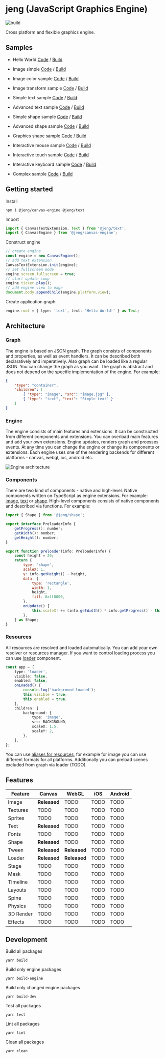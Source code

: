# jeng (JavaScript Graphics Engine)

![build](https://github.com/superman2211/jeng/actions/workflows/main.yml/badge.svg)

Cross platform and flexible graphics engine.

## Samples
- Hello World [Code](https://github.com/superman2211/jeng/blob/master/samples/hello-world/src/index.ts) / [Build](https://superman2211.github.io/jeng/samples/hello-world/build/)

- Image simple [Code](https://github.com/superman2211/jeng/blob/master/samples/image-simple/src/index.ts) / [Build](https://superman2211.github.io/jeng/samples/image-simple/build/)

- Image color sample [Code](https://github.com/superman2211/jeng/blob/master/samples/image-color/src/index.ts) / [Build](https://superman2211.github.io/jeng/samples/image-color/build/)

- Image transform sample [Code](https://github.com/superman2211/jeng/blob/master/samples/image-transform/src/index.ts) / [Build](https://superman2211.github.io/jeng/samples/image-transform/build/)

- Simple text sample [Code](https://github.com/superman2211/jeng/blob/master/samples/text-simple/src/index.ts) / [Build](https://superman2211.github.io/jeng/samples/text-simple/build/)

- Advanced text sample [Code](https://github.com/superman2211/jeng/blob/master/samples/text-advanced/src/index.ts) / [Build](https://superman2211.github.io/jeng/samples/text-advanced/build/)

- Simple shape sample [Code](https://github.com/superman2211/jeng/blob/master/samples/shape-simple/src/index.ts) / [Build](https://superman2211.github.io/jeng/samples/shape-simple/build/)

- Advanced shape sample [Code](https://github.com/superman2211/jeng/blob/master/samples/shape-advanced/src/index.ts) / [Build](https://superman2211.github.io/jeng/samples/shape-advanced/build/)

- Graphics shape sample [Code](https://github.com/superman2211/jeng/blob/master/samples/shape-graphics/src/index.ts) / [Build](https://superman2211.github.io/jeng/samples/shape-graphics/build/)

- Interactive mouse sample [Code](https://github.com/superman2211/jeng/blob/master/samples/interactive-mouse/src/index.ts) / [Build](https://superman2211.github.io/jeng/samples/interactive-mouse/build/)

- Interactive touch sample [Code](https://github.com/superman2211/jeng/blob/master/samples/interactive-touch/src/index.ts) / [Build](https://superman2211.github.io/jeng/samples/interactive-touch/build/)

- Interactive keyboard sample [Code](https://github.com/superman2211/jeng/blob/master/samples/interactive-keyboard/src/index.ts) / [Build](https://superman2211.github.io/jeng/samples/interactive-keyboard/build/)

- Complex sample [Code](https://github.com/superman2211/jeng/blob/master/samples/sample/src/index.ts) / [Build](https://superman2211.github.io/jeng/samples/sample/build/)

## Getting started
Install
```shell
npm i @jeng/canvas-engine @jeng/text
```
Import
```typescript
import { CanvasTextExtension, Text } from '@jeng/text';
import { CanvasEngine } from '@jeng/canvas-engine';
```
Construct engine
```typescript
// create engine
const engine = new CanvasEngine();
// add text extension
CanvasTextExtension.init(engine);
// set fullscreen mode
engine.screen.fullscreen = true;
// start update loop
engine.ticker.play();
// add engine view to page
document.body.appendChild(engine.platform.view);
```
Create application graph
```typescript
engine.root = { type: 'text', text: 'Hello World!' } as Text;
```

## Architecture

### Graph
The engine is based on JSON graph. The graph consists of components and properties, as well as event handlers.
It can be described both declaratively and imperatively. Also graph can be loaded like a regular JSON.
You can change the graph as you want. The graph is abstract and does not depend on the specific implementation of the engine. For example:
```json
{
	"type": "container",
	"children": [
		{ "type": "image", "src": "image.jpg" },
		{ "type": "text", "text": "Simple text" }
	]
}
```

### Engine
The engine consists of main features and extensions. It can be constructed from different components and extensions.
You can overload main features and add your own extensions. Engine updates, renders graph and proesses events.
At any time you can change the engine or change its components or extensions. 
Each engine uses one of the rendering backends for different platforms - canvas, webgl, ios, android etc.

![Engine architecture](docs/images/engine-architecture.png)

### Components
There are two kind of components - native and high-level. Native components written on TypeScript as engine extensions. 
For example: [image](packages/image), [text](packages/text) or [shape](packages/shape).
High-level components consists of native components and described via functions. For example:
```javascript
import { Shape } from '@jeng/shape';

export interface PreloaderInfo {
	getProgress(): number;
	getWidth(): number;
	getHeight(): number;
}

export function preloader(info: PreloaderInfo) {
	const height = 20;
	return {
		type: 'shape',
		scaleX: 1,
		y: info.getHeight() - height,
		data: {
			type: 'rectangle',
			width: 1,
			height,
			fill: 0xff0000,
		},
		onUpdate() {
			this.scaleX! += (info.getWidth() * info.getProgress() - this.scaleX!) / 2;
		},
	} as Shape;
}
```

### Resources
All resources are resolved and loaded automatically. You can add your own resolver or resources manager. 
If you want to control loading process you can use [loader](packages/core/src/components/loader.ts) component.
```typescript
const app = {
	type: 'loader',
	visible: false,
	enabled: false,
	onLoaded() {
		console.log('background loaded');
		this.visible = true;
		this.enabled = true;
	},
	children: {
		background: {
			type: 'image',
			src: BACKGROUND,
			scaleX: 1.5,
			scaleY: 2,
		},
	},
};
``` 
You can use [aliases for resources](https://github.com/superman2211/jeng/blob/master/samples/sample/src/index.ts#L72), for example for image you can use different formats for all platforms.
Additionally you can preload scenes excluded from graph via loader (TODO).

## Features

| Feature | Canvas | WebGL | iOS | Android |
|---------|--------|-------|-----|---------|
| Image  | **Released** | TODO | TODO | TODO |
| Textures  | TODO | TODO | TODO | TODO |
| Sprites  | TODO | TODO | TODO | TODO |
| Text | **Released** | TODO | TODO | TODO |
| Fonts | TODO | TODO | TODO | TODO |
| Shape | **Released** | TODO | TODO | TODO |
| Tween | **Released** | **Released** | TODO | TODO|
| Loader | **Released** | **Released** | TODO | TODO |
| Stage | TODO | TODO | TODO | TODO |
| Mask | TODO | TODO | TODO | TODO |
| Timeline | TODO | TODO | TODO | TODO |
| Layouts | TODO | TODO | TODO | TODO |
| Spine | TODO | TODO | TODO | TODO |
| Physics | TODO | TODO | TODO | TODO |
| 3D Render | TODO | TODO | TODO | TODO |
| Effects | TODO | TODO | TODO | TODO |

## Development
Build all packages
```shell
yarn build
```

Build only engine packages
```shell
yarn build-engine
```

Build only changed engine packages
```shell
yarn build-dev
```

Test all packages
```shell
yarn test
```

Lint all packages
```shell
yarn lint
```

Clean all packages
```shell
yarn clean
```
